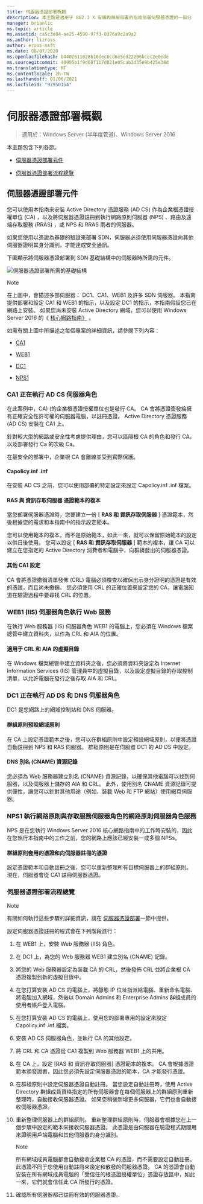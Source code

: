 ```yaml
---
title: 伺服器憑證部署概觀
description: 本主題是適用于 802.1 X 有線和無線部署的指南部署伺服器憑證的一部分
manager: brianlic
ms.topic: article
ms.assetid: ca5c3e04-ae25-4590-97f3-0376a9c2a9a2
ms.author: lizross
author: eross-msft
ms.date: 08/07/2020
ms.openlocfilehash: b4402611028b10dec6cd6e5ed22206bcec2e0ede
ms.sourcegitcommit: 40905b1f9d68f1b7d821e05cab2d35e9b425e38d
ms.translationtype: MT
ms.contentlocale: zh-TW
ms.lasthandoff: 01/06/2021
ms.locfileid: "97950154"
---
```

# <a name="server-certificate-deployment-overview"></a>伺服器憑證部署概觀

>適用於：Windows Server (半年度管道)、Windows Server 2016

本主題包含下列各節。

-   [伺服器憑證部署元件](#bkmk_components)

-   [伺服器憑證部署流程總覽](#bkmk_process)

## <a name="server-certificate-deployment-components"></a><a name="bkmk_components"></a>伺服器憑證部署元件
您可以使用本指南來安裝 Active Directory 憑證服務 (AD CS) 作為企業根憑證授權單位 (CA) ，以及將伺服器憑證註冊到執行網路原則伺服器 (NPS) 、路由及遠端存取服務 (RRAS) ，或 NPS 和 RRAS 兩者的伺服器。


如果您使用以憑證為基礎的驗證來部署 SDN，伺服器必須使用伺服器憑證向其他伺服器證明其身分識別，才能達成安全通訊。

下圖顯示將伺服器憑證部署到 SDN 基礎結構中的伺服器時所需的元件。

![伺服器憑證部署所需的基礎結構](../../../media/Nps-Certs/Nps-Certs.jpg)

> [!NOTE]
> 在上圖中，會描述多部伺服器： DC1、CA1、WEB1 及許多 SDN 伺服器。 本指南提供部署和設定 CA1 和 WEB1 的指示，以及設定 DC1 的指示，本指南假設您已在網路上安裝。 如果您尚未安裝 Active Directory 網域，您可以使用 Windows Server 2016 的《 [核心網路指南》](../../core-network-guide.md) 。

如需有關上圖中所描述之每個專案的詳細資訊，請參閱下列內容：

-   [CA1](#bkmk_ca1)

-   [WEB1](#bkmk_web1)

-   [DC1](#bkmk_dc1)

-   [NPS1](#bkmk_nps1)

### <a name="ca1-running-the-ad-cs-server-role"></a><a name="bkmk_ca1"></a>CA1 正在執行 AD CS 伺服器角色
在此案例中，CA)  (的企業根憑證授權單位也是發行 CA。 CA 會將憑證簽發給擁有正確安全性許可權的伺服器電腦，以註冊憑證。 Active Directory 憑證服務 (AD CS) 安裝在 CA1 上。

針對較大型的網路或安全性考慮提供理由，您可以區隔根 CA 的角色和發行 CA，以及部署發行 Ca 的次級 Ca。

在最安全的部署中，企業根 CA 會離線並受到實際保護。

#### <a name="capolicyinf"></a>Capolicy.inf .inf
在安裝 AD CS 之前，您可以使用部署的特定設定來設定 Capolicy.inf .inf 檔案。

#### <a name="copy-of-the-ras-and-ias-servers-certificate-template"></a>**RAS 與 資訊存取伺服器** 憑證範本的複本
當您部署伺服器憑證時，您要建立一份 [ **RAS 和 資訊存取伺服器** ] 憑證範本，然後根據您的需求和本指南中的指示設定範本。

您可以使用範本的複本，而不是原始範本，如此一來，就可以保留原始範本的設定以供日後使用。 您可以設定 [ **RAS 和 資訊存取伺服器** ] 範本的複本，讓 CA 可以建立在您指定的 Active Directory 消費者和電腦中，向群組發出的伺服器憑證。

#### <a name="additional-ca1-configuration"></a>其他 CA1 設定
CA 會將憑證撤銷清單發佈 (CRL) 電腦必須檢查以確保出示身分證明的憑證是有效的憑證，而且尚未撤銷。 您必須使用 CRL 的正確位置來設定您的 CA，讓電腦知道在驗證過程中要尋找 CRL 的位置。

### <a name="web1-running-the-web-services-iis-server-role"></a><a name="bkmk_web1"></a>WEB1 (IIS) 伺服器角色執行 Web 服務
在執行 Web 服務器 (IIS) 伺服器角色 WEB1 的電腦上，您必須在 Windows 檔案總管中建立資料夾，以作為 CRL 和 AIA 的位置。

#### <a name="virtual-directory-for-the-crl-and-aia"></a>適用于 CRL 和 AIA 的虛擬目錄
在 Windows 檔案總管中建立資料夾之後，您必須將資料夾設定為 Internet Information Services (IIS) 管理員中的虛擬目錄，以及設定虛擬目錄的存取控制清單，以允許電腦在發行之後存取 AIA 和 CRL。

### <a name="dc1-running-the-ad-ds-and-dns-server-roles"></a><a name="bkmk_dc1"></a>DC1 正在執行 AD DS 和 DNS 伺服器角色
DC1 是您網路上的網域控制站和 DNS 伺服器。

#### <a name="group-policy-default-domain-policy"></a>群組原則預設網域原則
在 CA 上設定憑證範本之後，您可以在群組原則中設定預設網域原則，以便將憑證自動註冊到 NPS 和 RAS 伺服器。 群組原則是在伺服器 DC1 的 AD DS 中設定。

#### <a name="dns-alias-cname-resource-record"></a>DNS 別名 (CNAME) 資源記錄
您必須為 Web 服務器建立別名 (CNAME) 資源記錄，以確保其他電腦可以找到伺服器，以及伺服器上儲存的 AIA 和 CRL。 此外，使用別名 CNAME 資源記錄可提供彈性，讓您可以針對其他用途（例如，裝載 Web 和 FTP 網站）使用網頁伺服器。

### <a name="nps1-running-the-network-policy-server-role-service-of-the-network-policy-and-access-services-server-role"></a><a name="bkmk_nps1"></a>NPS1 執行網路原則與存取服務伺服器角色的網路原則伺服器角色服務
NPS 是在您執行 Windows Server 2016 核心網路指南中的工作時安裝的，因此在您執行本指南中的工作之前，您的網路上應該已經安裝一或多個 NPSs。

#### <a name="group-policy-applied-and-certificate-enrolled-to-servers"></a>群組原則套用的憑證和向伺服器註冊的憑證
設定憑證範本和自動註冊之後，您可以重新整理所有目標伺服器上的群組原則。 現在，伺服器會從 CA1 註冊伺服器憑證。

### <a name="server-certificate-deployment-process-overview"></a><a name="bkmk_process"></a>伺服器憑證部署流程總覽

> [!NOTE]
> 有關如何執行這些步驟的詳細資訊，請在 [伺服器憑證部署](../../../core-network-guide/cncg/server-certs/Server-Certificate-Deployment.md)一節中提供。

設定伺服器憑證註冊的程式會在下列階段進行：

1.  在 WEB1 上，安裝 Web 服務器 (IIS) 角色。

2.  在 DC1 上，為您的 Web 服務器 WEB1 建立別名 (CNAME) 記錄。

3.  將您的 Web 服務器設定為裝載 CA 的 CRL，然後發佈 CRL 並將企業根 CA 憑證複製到新的虛擬目錄中。

4.  在您打算安裝 AD CS 的電腦上，將靜態 IP 位址指派給電腦、重新命名電腦、將電腦加入網域，然後以 Domain Admins 和 Enterprise Admins 群組成員的使用者帳戶登入電腦。

5.  在您打算安裝 AD CS 的電腦上，使用您的部署專用的設定來設定 Capolicy.inf .inf 檔案。

6.  安裝 AD CS 伺服器角色，並執行 CA 的其他設定。

7.  將 CRL 和 CA 憑證從 CA1 複製到 Web 服務器 WEB1 上的共用。

8.  在 CA 上，設定 [RAS 和 資訊存取伺服器] 憑證範本的複本。 CA 會根據憑證範本頒發證書，因此您必須先設定伺服器憑證的範本，CA 才能發行憑證。

9.  在群組原則中設定伺服器憑證自動註冊。 當您設定自動註冊時，使用 Active Directory 群組成員資格指定的所有伺服器會在每個伺服器上的群組原則重新整理時，自動接收伺服器憑證。 如果您稍後新增更多伺服器，它們也會自動接收伺服器憑證。

10. 重新整理伺服器上的群組原則。 重新整理群組原則時，伺服器會根據您在上一個步驟中設定的範本來接收伺服器憑證。 此憑證是由伺服器在驗證程式期間用來證明用戶端電腦和其他伺服器的身分識別。

    > [!NOTE]
    > 所有網域成員電腦都會自動接收企業根 CA 的憑證，而不需要設定自動註冊。 此憑證不同于您使用自動註冊來設定和散發的伺服器憑證。 CA 的憑證會自動安裝在所有網域成員電腦的「受信任的根憑證授權單位」憑證存放區中，如此一來，它們就會信任此 CA 所發行的憑證。

10. 確認所有伺服器都已註冊有效的伺服器憑證。